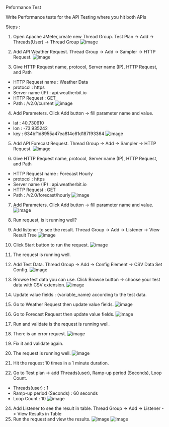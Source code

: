 Peformance Test

Write Performance tests for the API Testing where you hit both APIs

Steps :
1. Open Apache JMeter,create new Thread Group. Test Plan -> Add -> Threads(User) -> Thread Group 
![image](https://user-images.githubusercontent.com/107898121/224200902-5e44149b-505a-40fa-a241-d84542cbf495.png)

2. Add API Weather Request. Thread Group -> Add -> Sampler -> HTTP Request.
![image](https://user-images.githubusercontent.com/107898121/224200341-7dea0244-77ab-43b6-b63d-c4ecd6eac771.png)

3. Give HTTP Request name, protocol, Server name (IP), HTTP Request, and Path
* HTTP Request name : Weather Data
* protocol : https
* Server name (IP) : api.weatherbit.io
* HTTP Request : GET
* Path : /v2.0/current
![image](https://user-images.githubusercontent.com/107898121/224200509-4736986d-6e29-4e9d-8747-333da24935f8.png)

4. Add Parameters. Click Add button -> fill parameter name and value.
* lat : 40.730610
* lon : -73.935242
* key : 634bf1d8955a47ea814c61d187f93364
![image](https://user-images.githubusercontent.com/107898121/224201084-c8690a26-f8e5-4950-98e1-bf196f323a7a.png)

5. Add API Forecast Request. Thread Group -> Add -> Sampler -> HTTP Request.
![image](https://user-images.githubusercontent.com/107898121/224201256-e3d85a7c-bb18-45a0-9da0-36634da1c5b0.png)

6. Give HTTP Request name, protocol, Server name (IP), HTTP Request, and Path
* HTTP Request name : Forecast Hourly 
* protocol : https
* Server name (IP) : api.weatherbit.io
* HTTP Request : GET
* Path : /v2.0/forecast/hourly
![image](https://user-images.githubusercontent.com/107898121/224201414-d81237ce-2b88-404f-bab4-2476d0ee3241.png)

7. Add Parameters. Click Add button -> fill parameter name and value. 
![image](https://user-images.githubusercontent.com/107898121/224201498-2d8e77bb-0500-4afd-bedf-b1c12176dfec.png)

8. Run request, is it running well? 
9. Add listener to see the result. Thread Group -> Add -> Listener -> View Result Tree
![image](https://user-images.githubusercontent.com/107898121/224202082-fb60f491-179e-4954-be2a-b015cfbf67d1.png)

10. Click Start button to run the request. 
![image](https://user-images.githubusercontent.com/107898121/224202154-358c9685-7508-4b9b-94dd-2bd43c6c3314.png)

11. The request is running well.

12. Add Test Data. Thread Group -> Add -> Config Element -> CSV Data Set Config.
![image](https://user-images.githubusercontent.com/107898121/224202608-80cc1735-0772-418b-bbc5-e48d4a86d5cd.png)

13. Browse test data you can use. Click Browse button -> choose your test data with CSV extension.
![image](https://user-images.githubusercontent.com/107898121/224202873-422bc283-50f2-4d53-923f-75d19b0c2144.png)

14. Update value fields : {variable_name} according to the test data.
15. Go to Weather Request then update value fields.
![image](https://user-images.githubusercontent.com/107898121/224204261-59447121-38a0-40e4-b7b7-62dae4409ad7.png)

16. Go to Forecast Request then update value fields.
![image](https://user-images.githubusercontent.com/107898121/224204446-52c5ac6e-579c-49b6-a2c9-cd1661a93118.png)

17. Run and validate is the request is running well.

18. There is an error request.
![image](https://user-images.githubusercontent.com/107898121/224205034-83c78077-6830-4cc2-a4f8-8d77f86e1bc2.png)

19. Fix it and validate again.

20. The request is running well.
![image](https://user-images.githubusercontent.com/107898121/224205152-e7590bcc-807a-4a51-94d7-d72d6281b0da.png)

21. Hit the request 10 times in a 1 minute duration.

23. Go to Test plan -> add Threads(user), Ramp-up period (Seconds), Loop Count.
* Threads(user) : 1
* Ramp-up period (Seconds) : 60 seconds
* Loop Count : 10
![image](https://user-images.githubusercontent.com/107898121/224206271-e0b3c0a7-b4b9-4cdf-9b84-2bbb7a9dc0a6.png)

24. Add Listener to see the result in table. Thread Group -> Add -> Listener -> View Results in Table
24. Run the request and view the results.
![image](https://user-images.githubusercontent.com/107898121/224206847-364a4923-3850-4e01-8465-2267bcb08e97.png)
![image](https://user-images.githubusercontent.com/107898121/224206936-4c7b28b5-84cb-4d20-8e08-fa8e9d1ed034.png)








